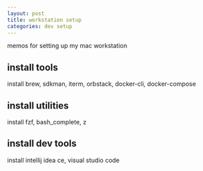 ```yaml
---
layout: post
title: workstation setup
categories: dev setup
---
```


memos for setting up my mac workstation

## install tools

install brew, sdkman, iterm, orbstack, docker-cli, docker-compose

## install utilities

install fzf, bash_complete, z

## install dev tools

install intellij idea ce, visual studio code